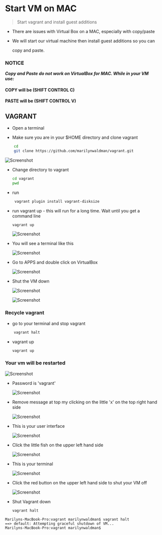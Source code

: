 # Start VM on MAC

> Start vagrant and install guest additions

* There are issues with Virtual Box on a MAC, especially with copy/paste
* We will start our virtual machine then install guest additions so you can

  copy and paste.

### NOTICE

_**Copy and Paste do not work on VirtualBox for MAC.  While in your VM use:**_

#### COPY will be \(SHIFT CONTROL C\)

#### PASTE will be \(SHIFT CONTROL V\)

## VAGRANT

* Open a terminal

* Make sure you are in your $HOME directory and clone vagrant

```bash
    cd
    git clone https://github.com/marilynwaldman/vagrant.git
```

![Screenshot](https://github.com/marilynwaldman/unstructured-playground/tree/1b012d97a6b55b64480149a947a06a65a62227b7/installation/images/cdtovagrant.png)

* Change directory to vagrant

  ```bash
  cd vagrant
  pwd
  ```

* run

  ```bash
   vagrant plugin install vagrant-disksize
  ```

* run vagrant up - this will run for a long time. Wait until you get a command line

  ```bash
  vagrant up
  ```

  ![Screenshot](https://github.com/marilynwaldman/unstructured-playground/tree/1b012d97a6b55b64480149a947a06a65a62227b7/installation/images/vagrantup.png)

* You will see a terminal like this

  ![Screenshot](https://github.com/marilynwaldman/unstructured-playground/tree/1b012d97a6b55b64480149a947a06a65a62227b7/installation/images/seeterminal.png)

* Go to APPS and double click on VirtualBox

  ![Screenshot](https://github.com/marilynwaldman/unstructured-playground/tree/1b012d97a6b55b64480149a947a06a65a62227b7/installation/images/gotoapps.png)

* Shut the VM down

  ![Screenshot](https://github.com/marilynwaldman/unstructured-playground/tree/1b012d97a6b55b64480149a947a06a65a62227b7/installation/images/close.png)

  ![Screenshot](https://github.com/marilynwaldman/unstructured-playground/tree/1b012d97a6b55b64480149a947a06a65a62227b7/installation/images/poweroff.png)

### Recycle vagrant

* go to your terminal and stop vagrant

```bash
    vagrant halt
```

* vagrant up

  ```bash
  vagrant up
  ```

### Your vm will be restarted

![Screenshot](https://github.com/marilynwaldman/unstructured-playground/tree/1b012d97a6b55b64480149a947a06a65a62227b7/installation/images/screenwithcarrot.png)

* Password is 'vagrant'

  ![Screenshot](https://github.com/marilynwaldman/unstructured-playground/tree/1b012d97a6b55b64480149a947a06a65a62227b7/installation/images/uservagrant.png)

* Remove message at top my clicking on the little 'x' on the top right hand side

  ![Screenshot](https://github.com/marilynwaldman/unstructured-playground/tree/1b012d97a6b55b64480149a947a06a65a62227b7/installation/images/littlexrightside.png)

* This is your user interface

  ![Screenshot](https://github.com/marilynwaldman/unstructured-playground/tree/1b012d97a6b55b64480149a947a06a65a62227b7/installation/images/userinterface.png)

* Click the little fish on the upper left hand side

  ![Screenshot](https://github.com/marilynwaldman/unstructured-playground/tree/1b012d97a6b55b64480149a947a06a65a62227b7/installation/images/littlebluefish.png)

* This is your terminal

  ![Screenshot](https://github.com/marilynwaldman/unstructured-playground/tree/1b012d97a6b55b64480149a947a06a65a62227b7/installation/images/yourterminal.png)

* Click the red button on the upper left hand side to shut your VM off

  ![Screenshot](https://github.com/marilynwaldman/unstructured-playground/tree/1b012d97a6b55b64480149a947a06a65a62227b7/installation/images/powervmoff.png)

* Shut Vagrant down

  ```bash
  vagrant halt
  ```

```text
Marilyns-MacBook-Pro:vagrant marilynwaldman$ vagrant halt
==> default: Attempting graceful shutdown of VM...
Marilyns-MacBook-Pro:vagrant marilynwaldman$
```

